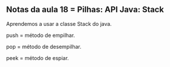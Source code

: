 ## Notas da aula 18 = Pilhas: API Java: Stack

Aprendemos a usar a classe Stack do java.

push = método de empilhar.

pop = método de desempilhar.

peek = método de espiar.
